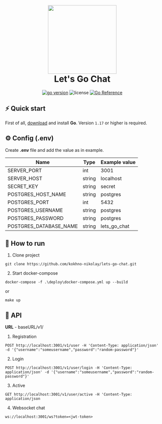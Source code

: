 <h1 align="center">
  <img src="https://raw.githubusercontent.com/create-go-app/cli/master/.github/images/cgapp_logo%402x.png" width="224px"/><br/>
  Let's Go Chat
</h1>

<p align="center"><a href="https://pkg.go.dev/github.com/create-go-app/cli/v3?tab=doc" target="_blank"><img src="https://img.shields.io/badge/Go-1.17+-00ADD8?style=for-the-badge&logo=go" alt="go version" /></a>&nbsp;<img src="https://img.shields.io/badge/license-apache_2.0-red?style=for-the-badge&logo=none" alt="license" />&nbsp;<a href="https://pkg.go.dev/github.com/kokhno-nikolay/lets-go-chat"><img src="https://pkg.go.dev/badge/github.com/kokhno-nikolay/lets-go-chat.svg" alt="Go Reference"></a></p>

## ⚡ Quick start
First of all, [download](https://golang.org/dl/) and install **Go**. Version `1.17` or higher is required.

## ⚙ Config (.env)
Create <b>.env</b> file and add the value as in example. 

| Name                   | Type | Example value |
|------------------------| ------ |  ------ |
| SERVER_PORT            | int | 3001 |
| SERVER_HOST            | string| localhost |
| SECRET_KEY | string | secret |
| POSTGRES_HOST_NAME     | string | postgres |
| POSTGRES_PORT          | int | 5432 |
| POSTGRES_USERNAME      | string | postgres |
| POSTGRES_PASSWORD      | string | postgres |
| POSTGRES_DATABASE_NAME | string | lets_go_chat |

## 🧩 How to run
1) Clone project
```
git clone https://github.com/kokhno-nikolay/lets-go-chat.git
```
2) Start docker-compose
```
docker-compose -f .\deploy\docker-compose.yml up --build
```
or
```
make up
```

##  ‍🚀 API
<b>URL</b> - baseURL/v1/
1) Registration
```
POST http://localhost:3001/v1/user -H 'Content-Type: application/json' -d '{"username":"someusername","password":"random-password"}'
```
2) Login
```
POST http://localhost:3001/v1/user/login -H 'Content-Type: application/json' -d '{"username":"someusername","password":"random-password"}'
```
3) Active
```
GET http://localhost:3001/v1/user/active -H 'Content-Type: application/json
```
4) Websocket chat
```
ws://localhost:3001/ws?token=<jwt-token>
```
